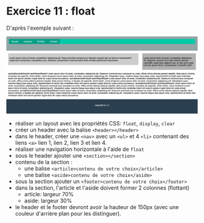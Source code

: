 # Exercice 11 : float

D'après l'exemple suivant :

![Exemple de résultat attendu](../ressources/13-exercice-float-position/resultat-exercice-float.png)

- réaliser un layout avec les propriétés CSS: `float`, `display`, `clear`
- créer un header avec la balise `<header></header>`
- dans le header, créer une `<nav>` avec un `<ul>` et 4 `<li>` contenant des liens `<a>` lien 1, lien 2, lien 3 et lien 4.
- réaliser une navigation horizontale à l'aide de `float`
- sous le header ajouter une `<section></section>`
- contenu de la section : 
  - une balise `<article>contenu de votre choix</article>`
  - une balise `<aside>contenu de votre choix</aside>`
- sous la section ajouter un `<footer>contenu de votre choix</footer>`
- dans la section, l'article et l'aside doivent former 2 colonnes (flottant)
  - article: largeur 70%
  - aside: largeur 30%
- le header et le footer devront avoir la hauteur de 150px (avec une couleur d'arrière plan pour les distinguer).

